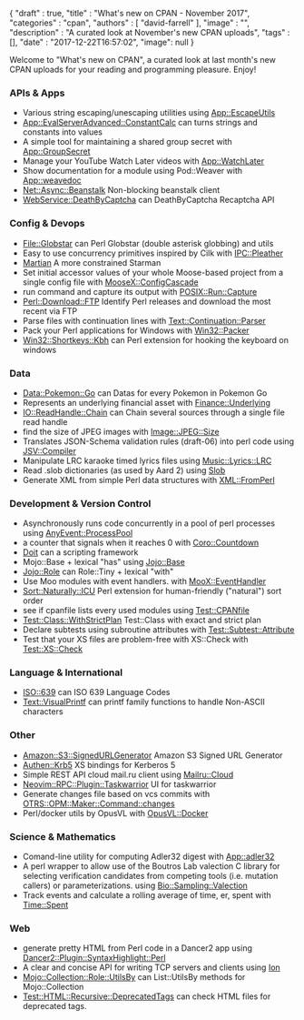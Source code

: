 {
   "draft" : true,
   "title" : "What's new on CPAN - November 2017",
   "categories" : "cpan",
   "authors" : [
      "david-farrell"
   ],
   "image" : "",
   "description" : "A curated look at November's new CPAN uploads",
   "tags" : [],
   "date" : "2017-12-22T16:57:02",
   "image": null
}


Welcome to "What's new on CPAN", a curated look at last month's new CPAN uploads for your reading and programming pleasure. Enjoy!

### APIs & Apps
* Various string escaping/unescaping utilities using [App::EscapeUtils](https://metacpan.org/pod/App::EscapeUtils)
* [App::EvalServerAdvanced::ConstantCalc](https://metacpan.org/pod/App::EvalServerAdvanced::ConstantCalc) can turns strings and constants into values
* A simple tool for maintaining a shared group secret with [App::GroupSecret](https://metacpan.org/pod/App::GroupSecret)
* Manage your YouTube Watch Later videos with [App::WatchLater](https://metacpan.org/pod/App::WatchLater)
* Show documentation for a module using Pod::Weaver with [App::weavedoc](https://metacpan.org/pod/App::weavedoc)
* [Net::Async::Beanstalk](https://metacpan.org/pod/Net::Async::Beanstalk) Non-blocking beanstalk client
* [WebService::DeathByCaptcha](https://metacpan.org/pod/WebService::DeathByCaptcha) can DeathByCaptcha Recaptcha API


### Config & Devops
* [File::Globstar](https://metacpan.org/pod/File::Globstar) can Perl Globstar (double asterisk globbing) and utils
* Easy to use concurrency primitives inspired by Cilk with [IPC::Pleather](https://metacpan.org/pod/IPC::Pleather)
* [Martian](https://metacpan.org/pod/Martian) A more constrained Starman
* Set initial accessor values of your whole Moose-based project from a single config file with [MooseX::ConfigCascade](https://metacpan.org/pod/MooseX::ConfigCascade)
* run command and capture its output with [POSIX::Run::Capture](https://metacpan.org/pod/POSIX::Run::Capture)
* [Perl::Download::FTP](https://metacpan.org/pod/Perl::Download::FTP) Identify Perl releases and download the most recent via FTP
* Parse files with continuation lines with [Text::Continuation::Parser](https://metacpan.org/pod/Text::Continuation::Parser)
* Pack your Perl applications for Windows with [Win32::Packer](https://metacpan.org/pod/Win32::Packer)
* [Win32::Shortkeys::Kbh](https://metacpan.org/pod/Win32::Shortkeys::Kbh) can Perl extension for hooking the keyboard on windows


### Data
* [Data::Pokemon::Go](https://metacpan.org/pod/Data::Pokemon::Go) can Datas for every Pokemon in Pokemon Go
* Represents an underlying financial asset with [Finance::Underlying](https://metacpan.org/pod/Finance::Underlying)
* [IO::ReadHandle::Chain](https://metacpan.org/pod/IO::ReadHandle::Chain) can Chain several sources through a single file read handle
* find the size of JPEG images with [Image::JPEG::Size](https://metacpan.org/pod/Image::JPEG::Size)
* Translates JSON-Schema validation rules (draft-06) into perl code using [JSV::Compiler](https://metacpan.org/pod/JSV::Compiler)
* Manipulate LRC karaoke timed lyrics files using [Music::Lyrics::LRC](https://metacpan.org/pod/Music::Lyrics::LRC)
* Read .slob dictionaries (as used by Aard 2) using [Slob](https://metacpan.org/pod/Slob)
* Generate XML from simple Perl data structures with [XML::FromPerl](https://metacpan.org/pod/XML::FromPerl)


### Development & Version Control
* Asynchronously runs code concurrently in a pool of perl processes using [AnyEvent::ProcessPool](https://metacpan.org/pod/AnyEvent::ProcessPool)
* a counter that signals when it reaches 0 with [Coro::Countdown](https://metacpan.org/pod/Coro::Countdown)
* [Doit](https://metacpan.org/pod/Doit) can a scripting framework
* Mojo::Base + lexical "has" using [Jojo::Base](https://metacpan.org/pod/Jojo::Base)
* [Jojo::Role](https://metacpan.org/pod/Jojo::Role) can Role::Tiny + lexical "with"
* Use Moo modules with event handlers. with [MooX::EventHandler](https://metacpan.org/pod/MooX::EventHandler)
* [Sort::Naturally::ICU](https://metacpan.org/pod/Sort::Naturally::ICU) Perl extension for human-friendly ("natural") sort order
* see if cpanfile lists every used modules using [Test::CPANfile](https://metacpan.org/pod/Test::CPANfile)
* [Test::Class::WithStrictPlan](https://metacpan.org/pod/Test::Class::WithStrictPlan) Test::Class with exact and strict plan
* Declare subtests using subroutine attributes with [Test::Subtest::Attribute](https://metacpan.org/pod/Test::Subtest::Attribute)
* Test that your XS files are problem-free with XS::Check with [Test::XS::Check](https://metacpan.org/pod/Test::XS::Check)


### Language & International
* [ISO::639](https://metacpan.org/pod/ISO::639) can ISO 639 Language Codes
* [Text::VisualPrintf](https://metacpan.org/pod/Text::VisualPrintf) can printf family functions to handle Non-ASCII characters


### Other
* [Amazon::S3::SignedURLGenerator](https://metacpan.org/pod/Amazon::S3::SignedURLGenerator) Amazon S3 Signed URL Generator
* [Authen::Krb5](https://metacpan.org/pod/Authen::Krb5) XS bindings for Kerberos 5
* Simple REST API cloud mail.ru client using [Mailru::Cloud](https://metacpan.org/pod/Mailru::Cloud)
* [Neovim::RPC::Plugin::Taskwarrior](https://metacpan.org/pod/Neovim::RPC::Plugin::Taskwarrior) UI for taskwarrior
* Generate changes file based on vcs commits with [OTRS::OPM::Maker::Command::changes](https://metacpan.org/pod/OTRS::OPM::Maker::Command::changes)
* Perl/docker utils by OpusVL with [OpusVL::Docker](https://metacpan.org/pod/OpusVL::Docker)


### Science & Mathematics
* Comand-line utility for computing Adler32 digest with [App::adler32](https://metacpan.org/pod/App::adler32)
* A perl wrapper to allow use of the Boutros Lab valection C library for selecting verification candidates from competing tools (i.e. mutation callers) or parameterizations. using [Bio::Sampling::Valection](https://metacpan.org/pod/Bio::Sampling::Valection)
* Track events and calculate a rolling average of time, er, spent with [Time::Spent](https://metacpan.org/pod/Time::Spent)


### Web
* generate pretty HTML from Perl code in a Dancer2 app using [Dancer2::Plugin::SyntaxHighlight::Perl](https://metacpan.org/pod/Dancer2::Plugin::SyntaxHighlight::Perl)
* A clear and concise API for writing TCP servers and clients using [Ion](https://metacpan.org/pod/Ion)
* [Mojo::Collection::Role::UtilsBy](https://metacpan.org/pod/Mojo::Collection::Role::UtilsBy) can List::UtilsBy methods for Mojo::Collection
* [Test::HTML::Recursive::DeprecatedTags](https://metacpan.org/pod/Test::HTML::Recursive::DeprecatedTags) can check HTML files for deprecated tags.


